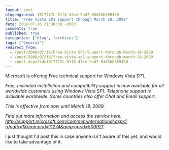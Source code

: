 ```yaml
---
layout: post
blogengineid: 1817f17c-01f6-4fce-9ad7-0345bb569450
title: "Free Vista SP1 Support through March 18, 2009"
date: 2008-07-16 21:30:00 -0500
comments: true
published: true
categories: ["blog", "archives"]
tags: ["General"]
redirect_from: 
  - /post/2008/07/16/Free-Vista-SP1-Support-through-March-18-2009
  - /post/2008/07/16/free-vista-sp1-support-through-march-18-2009
  - /post.aspx?id=1817f17c-01f6-4fce-9ad7-0345bb569450
---
```

<!-- more -->


Microsoft is offering Free technical support for Windows Vista SP1.



*Free, unlimited installation and compatibility support is now available for all worldwide customers using Windows Vista SP1. Telephone support is available worldwide. Some countries also offer Chat and Email support.*



*This is effective from now until March 18, 2009.*



*Find out more information and access the service here: <a href="http://support.microsoft.com/common/international.aspx?rdpath=1&amp;prid=11274&amp;gprid=500921">http://support.microsoft.com/common/international.aspx?rdpath=1&amp;prid=11274&amp;gprid=500921</a>*



I just thought I&#39;d post this in case anyone isn&#39;t aware of this yet, and would like to take advantage of it.


